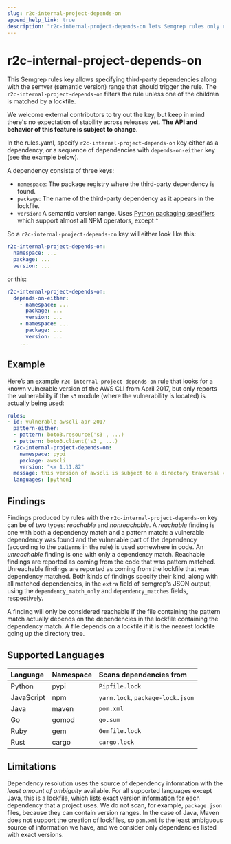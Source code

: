 ```yaml
---
slug: r2c-internal-project-depends-on
append_help_link: true
description: "r2c-internal-project-depends-on lets Semgrep rules only returns results if the project depends on a specific version of a third-party package."
---
```


# r2c-internal-project-depends-on

This Semgrep rules key allows specifying third-party dependencies along with the semver (semantic version) range that should trigger the rule. The `r2c-internal-project-depends-on` filters the rule unless one of the children is matched by a lockfile. 

We welcome external contributors to try out the key, but keep in mind there's no expectation of stability across releases yet. **The API and behavior of this feature is subject to change**.

In the rules.yaml, specify `r2c-internal-project-depends-on` key either as a dependency, or a sequence of dependencies with `depends-on-either` key (see the example below).

A dependency consists of three keys:

* `namespace`: The package registry where the third-party dependency is found.
* `package`: The name of the third-party dependency as it appears in the lockfile.
* `version`: A semantic version range. Uses [Python packaging specifiers](https://packaging.pypa.io/en/latest/specifiers.html) which support almost all NPM operators, except `^`

So a `r2c-internal-project-depends-on` key will either look like this:
```yaml
r2c-internal-project-depends-on:
  namespace: ...
  package: ...
  version: ...
```
or this:
```yaml
r2c-internal-project-depends-on:
  depends-on-either:
    - namespace: ...
      package: ...
      version: ...
    - namespace: ...
      package: ...
      version: ...
    ...
```

## Example

Here’s an example `r2c-internal-project-depends-on` rule that looks for a known vulnerable version of the AWS CLI from April 2017, but only reports the vulnerability if the `s3` module (where the vulnerability is located) is actually being used:

```yaml
rules:
- id: vulnerable-awscli-apr-2017
  pattern-either:
  - pattern: boto3.resource('s3', ...)
  - pattern: boto3.client('s3', ...)
  r2c-internal-project-depends-on:
    namespace: pypi
    package: awscli
    version: "<= 1.11.82"
  message: this version of awscli is subject to a directory traversal vulnerability in the s3 module
  languages: [python]
```

## Findings

Findings produced by rules with the `r2c-internal-project-depends-on` key can be of two types: _reachable_ and _nonreachable_.
A _reachable_ finding is one with both a dependency match and a pattern match: a vulnerable dependency was found and 
the vulnerable part of the dependency (according to the patterns in the rule) is used somewhere in code. An _unreachable_ 
finding is one with only a dependency match. Reachable findings are reported as coming from the code that was pattern matched. 
Unreachable findings are reported as coming from the lockfile that was dependency matched. Both kinds of findings specify their kind,
along with all matched dependencies, in the `extra` field of semgrep's JSON output, using the `dependency_match_only` and `dependency_matches` fields, respectively.

A finding will only be considered reachable if the file containing the pattern match actually depends on the dependencies in the lockfile containing the dependency match. A file depends on a lockfile if it is the nearest lockfile going up the directory tree.

## Supported Languages

| Language   | Namespace  | Scans dependencies from          |
|:---------- |:-----------|:---------------------------------|
| Python     | pypi       | `Pipfile.lock`                   |
| JavaScript | npm        | `yarn.lock`, `package-lock.json` |
| Java       | maven      | `pom.xml`                        |
| Go         | gomod      | `go.sum`                         |
| Ruby       | gem        | `Gemfile.lock`                   |
| Rust       | cargo      | `cargo.lock`                     |

## Limitations

Dependency resolution uses the source of dependency information with the *least amount of ambiguity* available. For all supported languages except Java, this is a lockfile, which lists exact version information for each dependency that a project uses. We do not scan, for example, `package.json` files, because they can contain version ranges. In the case of Java, Maven does not support the creation of lockfiles, so `pom.xml` is the least ambiguous source of information we have, and we consider only dependencies listed with exact versions.